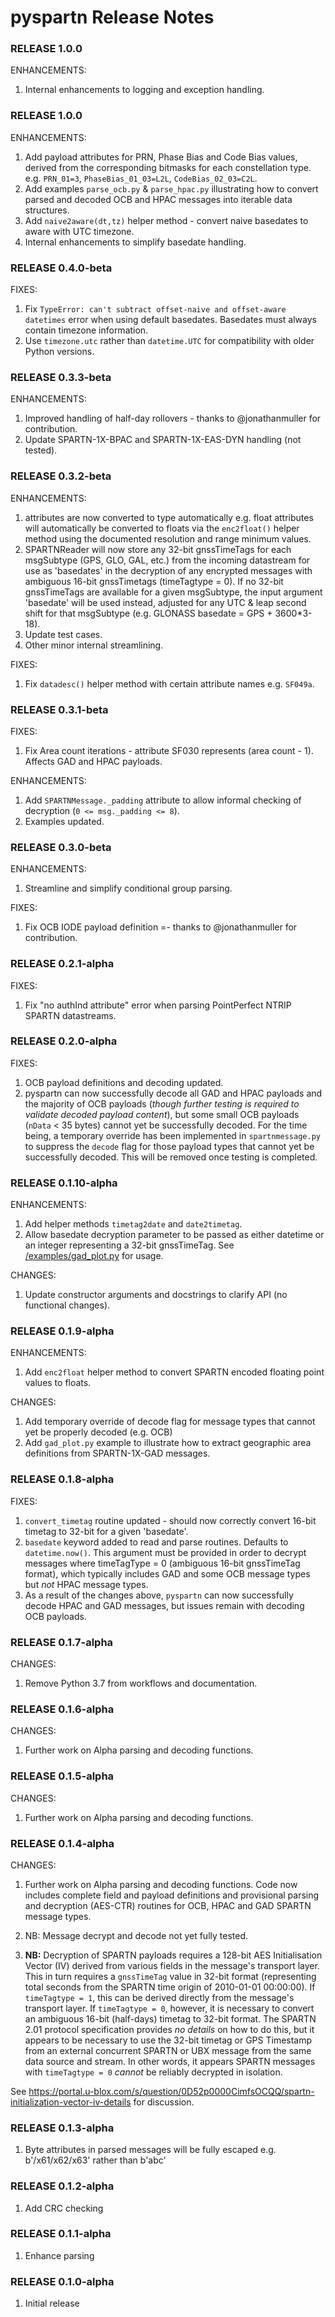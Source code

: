 # pyspartn Release Notes

### RELEASE 1.0.0

ENHANCEMENTS:

1. Internal enhancements to logging and exception handling.

### RELEASE 1.0.0

ENHANCEMENTS:

1. Add payload attributes for PRN, Phase Bias and Code Bias values, derived from the corresponding bitmasks for each constellation type. e.g. `PRN_01=3`, `PhaseBias_01_03=L2L`, `CodeBias_02_03=C2L`.
1. Add examples `parse_ocb.py` & `parse_hpac.py` illustrating how to convert parsed and decoded OCB and HPAC messages into iterable data structures.
1. Add `naive2aware(dt,tz)` helper method - convert naive basedates to aware with UTC timezone.
1. Internal enhancements to simplify basedate handling.

### RELEASE 0.4.0-beta

FIXES:

1. Fix `TypeError: can't subtract offset-naive and offset-aware datetimes` error when using default basedates. Basedates must always contain timezone information.
1. Use `timezone.utc` rather than `datetime.UTC` for compatibility with older Python versions.

### RELEASE 0.3.3-beta

ENHANCEMENTS:

1. Improved handling of half-day rollovers - thanks to @jonathanmuller for contribution.
1. Update SPARTN-1X-BPAC and SPARTN-1X-EAS-DYN handling (not tested).

### RELEASE 0.3.2-beta

ENHANCEMENTS:

1. attributes are now converted to type automatically e.g. float attributes will automatically be converted to floats via the `enc2float()` helper method using the documented resolution and range minimum values.
1. SPARTNReader will now store any 32-bit gnssTimeTags for each msgSubtype (GPS, GLO, GAL, etc.) from the incoming datastream for use as 'basedates' in the decryption of any encrypted messages with ambiguous 16-bit gnssTimetags (timeTagtype = 0). If no 32-bit gnssTimeTags are available for a given msgSubtype, the input argument 'basedate' will be used instead, adjusted for any UTC & leap second shift for that msgSubtype (e.g. GLONASS basedate = GPS + 3600*3-18).
1. Update test cases.
1. Other minor internal streamlining.

FIXES:

1. Fix `datadesc()` helper method with certain attribute names e.g. `SF049a`.

### RELEASE 0.3.1-beta

FIXES:

1. Fix Area count iterations - attribute SF030 represents (area count - 1). Affects GAD and HPAC payloads.

ENHANCEMENTS:

1. Add `SPARTNMessage._padding` attribute to allow informal checking of decryption (`0 <= msg._padding <= 8`).
1. Examples updated.

### RELEASE 0.3.0-beta

ENHANCEMENTS:

1. Streamline and simplify conditional group parsing.

FIXES:

1. Fix OCB IODE payload definition =- thanks to @jonathanmuller for contribution.

### RELEASE 0.2.1-alpha

FIXES:

1. Fix "no authInd attribute" error when parsing PointPerfect NTRIP SPARTN datastreams.

### RELEASE 0.2.0-alpha

FIXES:

1. OCB payload definitions and decoding updated.
1. pyspartn can now successfully decode all GAD and HPAC payloads and the majority of OCB payloads (*though further testing is required to validate decoded payload content*), but some small OCB payloads (`nData` < 35 bytes) cannot yet be successfully decoded. For the time being, a temporary override has been implemented in `spartnmessage.py` to suppress the `decode` flag for those payload types that cannot yet be successfully decoded. This will be removed once testing is completed.

### RELEASE 0.1.10-alpha

ENHANCEMENTS:

1. Add helper methods `timetag2date` and `date2timetag`.
1. Allow basedate decryption parameter to be passed as either datetime or an integer representing a 32-bit gnssTimeTag. See [/examples/gad_plot.py](https://github.com/semuconsulting/pyspartn/blob/main/examples/gad_plot.py) for usage.

CHANGES:

1. Update constructor arguments and docstrings to clarify API (no functional changes).

### RELEASE 0.1.9-alpha

ENHANCEMENTS:

1. Add `enc2float` helper method to convert SPARTN encoded floating point values to floats.

CHANGES:

1. Add temporary override of decode flag for message types that cannot yet be properly decoded (e.g. OCB)
1. Add `gad_plot.py` example to illustrate how to extract geographic area definitions from SPARTN-1X-GAD messages.

### RELEASE 0.1.8-alpha

FIXES:

1. `convert_timetag` routine updated - should now correctly convert 16-bit timetag to 32-bit for a given 'basedate'.
2. `basedate` keyword added to read and parse routines. Defaults to `datetime.now()`. This argument must be provided in order to decrypt messages where timeTagType = 0 (ambiguous 16-bit gnssTimeTag format), which typically includes GAD and some OCB message types but *not* HPAC message types.
3. As a result of the changes above, `pyspartn` can now successfully decode HPAC and GAD messages, but issues remain with decoding OCB payloads.

### RELEASE 0.1.7-alpha

CHANGES:

1. Remove Python 3.7 from workflows and documentation.

### RELEASE 0.1.6-alpha

CHANGES:

1. Further work on Alpha parsing and decoding functions.

### RELEASE 0.1.5-alpha

CHANGES:

1. Further work on Alpha parsing and decoding functions.

### RELEASE 0.1.4-alpha

CHANGES:

1. Further work on Alpha parsing and decoding functions. Code now includes complete field and payload definitions and provisional parsing and decryption (AES-CTR) routines for OCB, HPAC and GAD SPARTN message types.

2. NB: Message decrypt and decode not yet fully tested.

3. **NB:** Decryption of SPARTN payloads requires a 128-bit AES Initialisation Vector (IV) derived from various fields in the message's transport layer. This in turn requires a `gnssTimeTag` value in 32-bit format (representing total seconds from the SPARTN time origin of 2010-01-01 00:00:00). If `timeTagtype = 1`, this can be derived directly from the message's transport layer. If `timeTagtype = 0`, however, it is necessary to convert an ambiguous 16-bit (half-days) timetag to 32-bit format. The SPARTN 2.01 protocol specification provides *no details* on how to do this, but it appears to be necessary to use the 32-bit timetag or GPS Timestamp from an external concurrent SPARTN or UBX message from the same data source and stream. In other words, it appears SPARTN messages with `timeTagtype = 0` *cannot* be reliably decrypted in isolation.

See https://portal.u-blox.com/s/question/0D52p0000CimfsOCQQ/spartn-initialization-vector-iv-details for discussion.

### RELEASE 0.1.3-alpha

1. Byte attributes in parsed messages will be fully escaped e.g. b'/x61/x62/x63' rather than b'abc'

### RELEASE 0.1.2-alpha

1. Add CRC checking

### RELEASE 0.1.1-alpha

1. Enhance parsing

### RELEASE 0.1.0-alpha

1. Initial release
